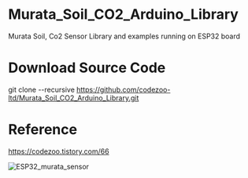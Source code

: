 # Murata_Soil_CO2_Arduino_Library
Murata Soil, Co2 Sensor Library and examples running on ESP32 board

# Download Source Code 
git clone --recursive https://github.com/codezoo-ltd/Murata_Soil_CO2_Arduino_Library.git

# Reference
https://codezoo.tistory.com/66

![ESP32_murata_sensor](https://github.com/codezoo-ltd/Murata_Soil_CO2_Arduino_Library/assets/22319034/5dc3a51c-9931-4b8e-8e99-c2bea488ebb5)




